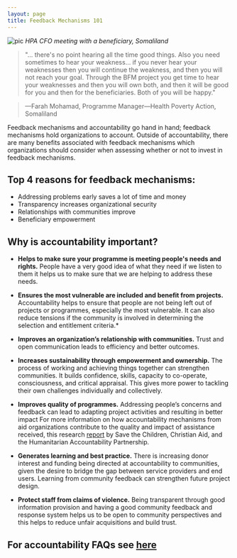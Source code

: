 ```yaml
---
layout: page
title: Feedback Mechanisms 101
---
```


![pic]({{site.baseurl}}/public/img/CFO)
*HPA CFO meeting with a beneficiary, Somaliland*

 >"... there's no point hearing all the time good things. Also you need sometimes to hear your weakness... if you never hear your weaknesses then you will continue the weakness, and then you will not reach your goal. Through the BFM project you get time to hear  your weaknesses and then you will own both, and then it will be good for you and then for the beneficiaries.  Both of you will be happy."

 >&mdash;Farah Mohamad, Programme Manager&mdash;Health Poverty Action, Somaliland

Feedback mechanisms and accountability go hand in hand; feedback mechanisms hold organizations to account. Outside of accountability, there are many benefits associated with feedback mechanisms which organizations should consider when assessing whether or not to invest in feedback mechanisms.

## Top 4 reasons for feedback mechanisms:

* Addressing problems early saves a lot of time and money
* Transparency increases organizational security
* Relationships with communities improve
* Beneficiary empowerment

## Why is accountability important?

* **Helps to make sure your programme is meeting people's needs and rights.** People have a very good idea of what they need if we listen to them it helps us to make sure that we are helping to address these needs.

* **Ensures the most vulnerable are included and benefit from projects.**
Accountability helps to ensure that people are not being left out of projects or programmes, especially the most vulnerable. It can also reduce tensions if the community is involved in determining the selection and entitlement criteria.*

* **Improves an organization’s relationship with communities.**
Trust and open communication leads to efficiency and better outcomes.

* **Increases sustainability through empowerment and ownership.**
The process of working and achieving things together can strengthen communities. It builds confidence, skills, capacity to co-operate, consciousness, and critical appraisal. This gives more power to tackling their own challenges individually and collectively.

* **Improves quality of programmes.**
Addressing people’s concerns and feedback can lead to adapting project activities and resulting in better impact
For more information on how accountability mechanisms from aid organizations contribute to the quality and impact of assistance received, this research [report]({{site.baseurl}}/public/files/Christianaid.pdf) by Save the Children, Christian Aid, and the Humanitarian Accountability Partnership.

* **Generates learning and best practice.**
There is increasing donor interest and funding being directed at accountability to communities, given the desire to bridge the gap between service providers and end users. Learning from community feedback can strengthen future project design.

* **Protect staff from claims of violence.**
Being transparent through good information provision and having a good community feedback and response system helps us to be open to community perspectives and this helps to reduce unfair acquisitions and build trust.


## For accountability FAQs see [here]({{site.baseurl}}/public/files/A2CFAQ.pdf)

